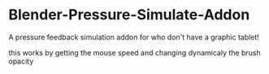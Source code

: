 # Blender-Pressure-Simulate-Addon
A pressure feedback simulation addon for who don't have a graphic tablet!

this works by getting the mouse speed and changing dynamicaly the brush opacity
